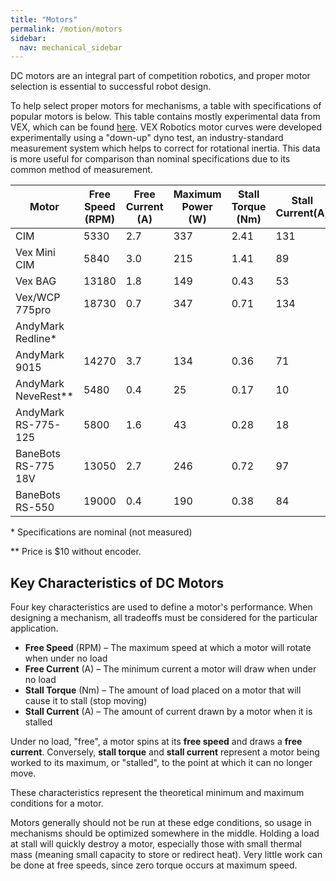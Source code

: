 ```yaml
---
title: "Motors"
permalink: /motion/motors
sidebar:
  nav: mechanical_sidebar
---
```


DC motors are an integral part of competition robotics, and proper motor selection is essential to successful robot design.

To help select proper motors for mechanisms, a table with specifications of popular motors is below. This table contains mostly experimental data from VEX, which can be found [here](http://motors.vex.com/#testing). VEX Robotics motor curves were developed experimentally using a "down-up" dyno test, an industry-standard measurement system which helps to correct for rotational inertia. This data is more useful for comparison than nominal specifications due to its common method of measurement.


Motor|Free Speed (RPM)|Free Current (A)| Maximum Power (W)|Stall Torque (Nm)|Stall Current(A)|Price ($)
--------------------|-------|-----|-----|------|-----|-----
CIM                 | 5330  | 2.7 | 337 | 2.41 | 131 | 27.99
Vex Mini CIM        | 5840  | 3.0 | 215 | 1.41 | 89  | 24.99
Vex BAG             | 13180 | 1.8 | 149 | 0.43 | 53  | 24.99
Vex/WCP 775pro      | 18730 | 0.7 | 347 | 0.71 | 134 | 17.99
AndyMark Redline*   |       |     |     |      |     | 18.00
AndyMark 9015       | 14270 | 3.7 | 134 | 0.36 | 71  | 14.00
AndyMark NeveRest** | 5480  | 0.4 | 25  | 0.17 | 10  | 18.00
AndyMark RS-775-125 | 5800  | 1.6 | 43  | 0.28 | 18  | 18.00
BaneBots RS-775 18V | 13050 | 2.7 | 246 | 0.72 | 97  | 17.50
BaneBots RS-550     | 19000 | 0.4 | 190 | 0.38 | 84  |  7.25

\* Specifications are nominal (not measured)

\*\* Price is $10 without encoder.

## Key Characteristics of DC Motors

Four key characteristics are used to define a motor's performance. When designing a mechanism, all tradeoffs must be considered for the particular application.

* **Free Speed** (RPM) – The maximum speed at which a motor will rotate when under no load
* **Free Current** (A) – The minimum current a motor will draw when under no load
* **Stall Torque** (Nm) – The amount of load placed on a motor that will cause it to stall (stop moving)
* **Stall Current** (A) – The amount of current drawn by a motor when it is stalled

Under no load, "free", a motor spins at its **free speed** and draws a **free current**. Conversely, **stall torque** and **stall current** represent a motor being worked to its maximum, or "stalled", to the point at which it can no longer move.

These characteristics represent the theoretical minimum and maximum conditions for a motor.

Motors generally should not be run at these edge conditions, so usage in mechanisms should be optimized somewhere in the middle. Holding a load at stall will quickly destroy a motor, especially those with small thermal mass (meaning small capacity to store or redirect heat). Very little work can be done at free speeds, since zero torque occurs at maximum speed.
